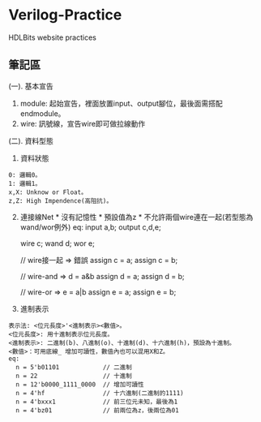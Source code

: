 # Verilog-Practice
HDLBits website practices

## 筆記區
(一). 基本宣告
  1. module: 起始宣告，裡面放置input、output腳位，最後面需搭配endmodule。
  2. wire: 訊號線，宣告wire即可做拉線動作

(二). 資料型態
  1. 資料狀態
    
    0: 邏輯0。
    1: 邏輯1。
    x,X: Unknow or Float。
    z,Z: High Impendence(高阻抗)。 
  
  2. 連接線Net
    * 沒有記憶性
    * 預設值為z
    * 不允許兩個wire連在一起(若型態為wand/wor例外)
    eq:
      input a,b;
      output c,d,e;
      
      wire c;
      wand d;
      wor e;
      
      // wire接一起 => 錯誤
      assign c = a;
      assign c = b;
      
      // wire-and => d = a&b
      assign d = a;
      assign d = b;
      
      // wire-or => e = a|b
      assign e = a;
      assign e = b;
      
  3. 進制表示

    表示法: <位元長度>'<進制表示><數值>。
    <位元長度>: 用十進制表示位元長度。
    <進制表示>: 二進制(b)、八進制(o)、十進制(d)、十六進制(h)，預設為十進制。
    <數值>：可用底線_ 增加可讀性，數值內也可以混用X和Z。
    eq:
      n = 5'b01101            // 二進制
      n = 22                  // 十進制
      n = 12'b0000_1111_0000  // 增加可讀性
      n = 4'hf                // 十六進制(二進制的1111)
      n = 4'bxxx1             // 前三位元未知，最後為1
      n = 4'bz01              // 前兩位為z，後兩位為01
